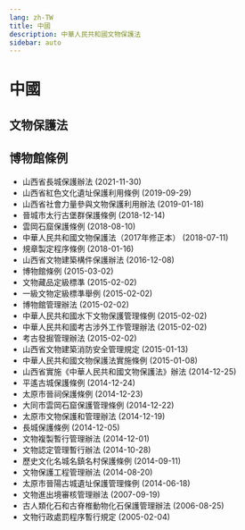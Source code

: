 ```yaml
---
lang: zh-TW
title: 中國
description: 中華人民共和國文物保護法
sidebar: auto
---
```


# 中國
## 文物保護法
## 博物館條例

- 山西省長城保護辦法 (2021-11-30)
- 山西省紅色文化遺址保護利用條例 (2019-09-29)
- 山西省社會力量參與文物保護利用辦法 (2019-01-18)
- 晉城市太行古堡群保護條例 (2018-12-14)
- 雲岡石窟保護條例 (2018-08-10)
- 中華人民共和國文物保護法（2017年修正本） (2018-07-11)
- 規章製定程序條例 (2018-01-16)
- 山西省文物建築構件保護辦法 (2016-12-08)
- 博物館條例 (2015-03-02)
- 文物藏品定級標準 (2015-02-02)
- 一級文物定級標準舉例 (2015-02-02)
- 博物館管理辦法 (2015-02-02)
- 中華人民共和國水下文物保護管理條例 (2015-02-02)
- 中華人民共和國考古涉外工作管理辦法 (2015-02-02)
- 考古發掘管理辦法 (2015-02-02)
- 山西省文物建築消防安全管理規定 (2015-01-13)
- 中華人民共和國文物保護法實施條例 (2015-01-08)
- 山西省實施《中華人民共和國文物保護法》辦法 (2014-12-25)
- 平遙古城保護條例 (2014-12-24)
- 太原市晉祠保護條例 (2014-12-23)
- 大同市雲岡石窟保護管理條例 (2014-12-22)
- 太原市文物保護和管理辦法 (2014-12-19)
- 長城保護條例 (2014-12-05)
- 文物複製暫行管理辦法 (2014-12-01)
- 文物認定管理暫行辦法 (2014-10-28)
- 歷史文化名城名鎮名村保護條例 (2014-09-11)
- 文物保護工程管理辦法 (2014-08-20)
- 太原市晉陽古城遺址保護管理條例 (2014-06-18)
- 文物進出境審核管理辦法 (2007-09-19)
- 古人類化石和古脊椎動物化石保護管理辦法 (2006-08-25)
- 文物行政處罰程序暫行規定 (2005-02-04)